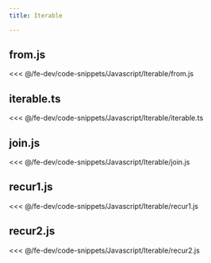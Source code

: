 ```yaml
---
title: Iterable

---
```


## from.js
<<< @/fe-dev/code-snippets/Javascript/Iterable/from.js

## iterable.ts
<<< @/fe-dev/code-snippets/Javascript/Iterable/iterable.ts

## join.js
<<< @/fe-dev/code-snippets/Javascript/Iterable/join.js

## recur1.js
<<< @/fe-dev/code-snippets/Javascript/Iterable/recur1.js

## recur2.js
<<< @/fe-dev/code-snippets/Javascript/Iterable/recur2.js
